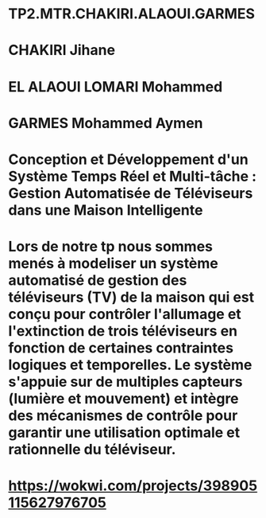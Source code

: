 # TP2.MTR.CHAKIRI.ALAOUI.GARMES
# CHAKIRI Jihane
# EL ALAOUI LOMARI Mohammed
# GARMES Mohammed Aymen
# Conception et Développement d'un Système Temps Réel et Multi-tâche : Gestion Automatisée de Téléviseurs dans une Maison Intelligente
# Lors de notre tp nous sommes menés à modeliser un système automatisé de gestion des téléviseurs (TV) de la maison qui est conçu pour contrôler l'allumage et l'extinction de trois téléviseurs en fonction de certaines contraintes logiques et temporelles. Le système s'appuie sur de multiples capteurs (lumière et mouvement) et intègre des mécanismes de contrôle pour garantir une utilisation optimale et rationnelle du téléviseur. 
# https://wokwi.com/projects/398905115627976705
